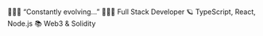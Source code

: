 🏃🏼‍♂️ “Constantly evolving…”
👨🏼‍💻 Full Stack Developer
🪐 TypeScript, React, Node.js
📚 Web3 & Solidity
